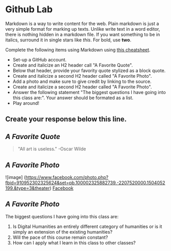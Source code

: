 
# Github Lab

Markdown is a way to write content for the web. 
Plain markdown is just a very simple format for marking up
texts. Unlike write text in a word editor, there is nothing
hidden in a markdown file. If you want something to be in
italics, surround it in single stars like *this*. For bold,
use **two**.

Complete the following items using Markdown using [this cheatsheet](https://github.com/adam-p/markdown-here/wiki/Markdown-Cheatsheet).

- Set-up a GitHub account. 
- Create and italicize an H2 header call "A Favorite Quote". 
- Below that header, provide your favority quote stylized as a block quote. 
- Create and italicize a second H2 header called "A Favorite Photo". 
- Add a photo and make sure to give credit by linking to the source.   
- Create and italicize a second H2 header called "A Favorite Photo". 
- Answer the following statement "The biggest questions I have going into this class are:". Your answer should be formated as a list. 
- Play around!

 
 Create your response below this line. 
 ------------------

## *A Favorite Quote*
>"All art is useless."
   >-Oscar Wilde
   
## *A Favorite Photo*
![image]
(https://www.facebook.com/photo.php?fbid=910952302325624&set=pb.100002325882739.-2207520000.1504052199.&type=3&theater)
[Facebook](https://www.facebook.com/photo.php?fbid=910952302325624&set=pb.100002325882739.-2207520000.1504052199.&type=3&theater)
## *A Favorite Photo*

The biggest questions I have going into this class are:
1. Is Digital Humanities an entirely different category of humanities or is it simply an extension of the existing humanities?
2. Will the pace of this course remain constant?
3. How can I apply what I learn in this class to other classes?
